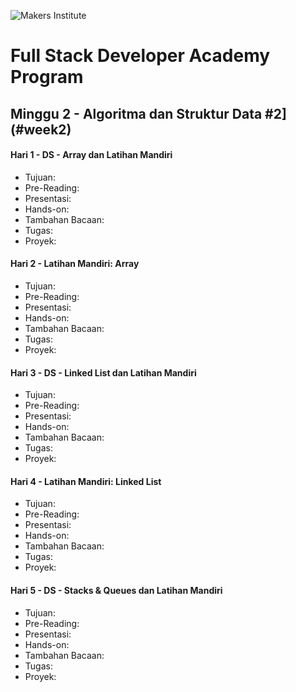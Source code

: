 ![Makers Institute](https://makersinstitute.id/static/images/logo-b.png)

# Full Stack Developer Academy Program


## <a name="week0"></a>Minggu 2 - Algoritma dan Struktur Data #2](#week2)

#### <a name="day02"></a>Hari 1 - DS - Array dan Latihan Mandiri
* Tujuan:
* Pre-Reading:
* Presentasi:
* Hands-on:
* Tambahan Bacaan:
* Tugas:
* Proyek:

#### <a name="day02"></a>Hari 2 - Latihan Mandiri: Array
* Tujuan:
* Pre-Reading:
* Presentasi:
* Hands-on:
* Tambahan Bacaan:
* Tugas:
* Proyek:

#### <a name="day02"></a>Hari 3 - DS - Linked List dan Latihan Mandiri
* Tujuan:
* Pre-Reading:
* Presentasi:
* Hands-on:
* Tambahan Bacaan:
* Tugas:
* Proyek:

#### <a name="day02"></a>Hari 4 - Latihan Mandiri: Linked List
* Tujuan:
* Pre-Reading:
* Presentasi:
* Hands-on:
* Tambahan Bacaan:
* Tugas:
* Proyek:

#### <a name="day02"></a>Hari 5 - DS - Stacks & Queues dan Latihan Mandiri
* Tujuan:
* Pre-Reading:
* Presentasi:
* Hands-on:
* Tambahan Bacaan:
* Tugas:
* Proyek:
